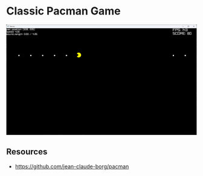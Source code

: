 # Classic Pacman Game

![Game View](docs/Screenshot%202025-02-01%20224743.png)

## Resources
- https://github.com/jean-claude-borg/pacman